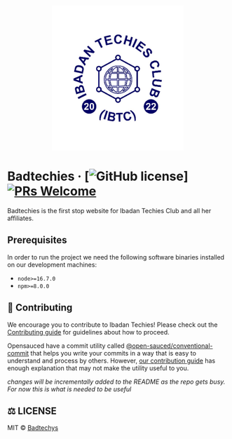 <div align="center">
    <picture>
        <source srcset="./docs/logo/logo.avif" type="image/avif">
        <img src="./docs/logo/logo.jpg" alt="Ibadan Techies CLub Logo" width="300px">
    </picture>
   
</div>

# Badtechies &middot; [![GitHub license](https://img.shields.io/badge/license-MIT-blue.svg)]  [![PRs Welcome](https://img.shields.io/badge/PRs-welcome-brightgreen.svg)](https://reactjs.org/docs/how-to-contribute.html#your-first-pull-request)

Badtechies is the first stop website for Ibadan Techies Club and all her affiliates.

## Prerequisites

In order to run the project we need the following software binaries installed on our development machines:
- `node>=16.7.0`
- `npm>=8.0.0` 

## 🤝 Contributing

We encourage you to contribute to Ibadan Techies! Please check out the [Contributing guide](./docs/contributing/CONTRIBUTING.md) for guidelines about how to proceed.

Opensauced have a commit utility called [@open-sauced/conventional-commit](https://github.com/open-sauced/conventional-commit) that helps you write your commits in a way that is easy to understand and process by others. However, [our contribution guide](./docs/contributing/CONTRIBUTING.md) has enough explanation that may not make the utility useful to you.

*changes will be incrementally added to the README as the repo gets busy. For now this is what is needed to be useful*

## ⚖️ LICENSE

MIT © [Badtechys](LICENSE)



